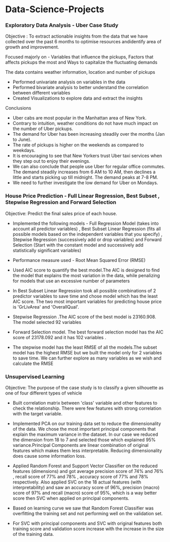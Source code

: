 # Data-Science-Projects
### Exploratory Data Analysis - Uber Case Study

Objective : To extract actionable insights from the data that we have collected over the past 6 months to optimise resources andidentify area of growth and improvement.

Focused majorly on - Variables that influence the pickups, Factors that affects pickups the most and Ways to capitalize the fluctuating demands

The data contains weather information, location and number of pickups

* Performed univariate analysis on variables in the data
* Performed bivariate analysis to better understand the correlation between different variables
* Created Visualizations to explore data and extract the insights

Conclusions
* Uber cabs are most popular in the Manhattan area of New York.    
* Contrary to intuition, weather conditions do not have much impact on the number of Uber pickups.
* The demand for Uber has been increasing steadily over the months (Jan to June).
* The rate of pickups is higher on the weekends as compared to weekdays.
* It is encouraging to see that New Yorkers trust Uber taxi services when they step out to enjoy their evenings.
* We can also conclude that people use Uber for regular office commutes. The demand steadily increases from 6 AM to 10 AM, then declines a little and starts picking up     till midnight. The demand peaks at 7-8 PM.
* We need to further investigate the low demand for Uber on Mondays.

### House Price Prediction - Full Linear Regression, Best Subset , Stepwise Regression and Forward Selection

Objective: Predict the final sales price of each house.

* Implemented the following models - 
Full Regression Model (takes into account all predictor variables) , Best Subset Linear Regression (fits all possible models based on the independent variables that you specify) , Stepwise Regression (successively add or drop variables) and Forward Selection (Start with the constant model and successively add statistically significant variables)

* Performance measure used - Root Mean Squared Error (RMSE)

* Used AIC score to quantify the best model.The AIC is designed to find the model that explains the most variation in the data, while penalizing for models that use an excessive number of parameters 

* In Best Subset Linear Regression  took all possible combinations of 2 predictor variables to save time and chose model which has the least AIC score. The two most important variables for predicting house price is 'GrLivArea' and 'OverallQual'.

* Stepwise Regression .The AIC score of the best model is 23160.908. The model selected 92 variables

* Forward Selection model.  The best forward selection model has the AIC score of 23178.092 and it has 102 variables .

* The stepwise model has the least RMSE of all the models.The subset model has the highest RMSE but we built the model only for 2 variables to save time. We can further explore as many variables as we wish and calculate the RMSE

### Unsupervised Learning

Objective: The purpose of the case study is to classify a given silhouette as one of four different types of vehicle

* Built correlation matrix between 'class' variable and other features to check the relationship. There were few features with strong correlation with the target variable.

* Implemented PCA on our training data set to reduce the dimensionality of the data. We chose the most important principal components that explain the maximum variance in the dataset. In our case we reduced the dimension from 18 to 7 and selected those which explained 95% variance.Principal Components are linear combination of original features which makes them less interpretable. Reducing dimensionality does cause some information loss.

* Applied Random Forest and Support Vector Classifier on the reduced features (dimensions) and got average precision score of 74% and 76% , recall score of 77% and 78% , accuracy score of 77% and 78% respectively. Also applied SVC on the 18 actual features (with interpretability) and saw an accuracy score of 96%, precision (macro) score of 97% and recall (macro) score of 95%, which is a way better score then SVC when applied on principal components.

* Based on learning curve we saw that Random Forest Classifier was overfitting the training set and not performing well on the validation set.

* For SVC with principal components and SVC with original features both training score and validation score increase with the increase in the size of the training data.






